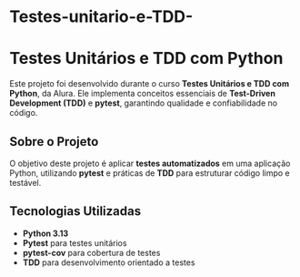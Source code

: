 # Testes-unitario-e-TDD-

# Testes Unitários e TDD com Python

Este projeto foi desenvolvido durante o curso **Testes Unitários e TDD com Python**, da Alura. Ele implementa conceitos essenciais de **Test-Driven Development (TDD)** e **pytest**, garantindo qualidade e confiabilidade no código.

## Sobre o Projeto
O objetivo deste projeto é aplicar **testes automatizados** em uma aplicação Python, utilizando **pytest** e práticas de **TDD** para estruturar código limpo e testável.

## Tecnologias Utilizadas
- **Python 3.13**
- **Pytest** para testes unitários
- **pytest-cov** para cobertura de testes
- **TDD** para desenvolvimento orientado a testes

